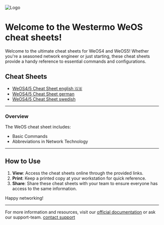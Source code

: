 
![Logo](https://github.com/user-attachments/assets/299b3085-cc8f-4760-bdf3-71019f2d9bae)

# Welcome to the Westermo WeOS cheat sheets!

Welcome to the ultimate cheat sheets for WeOS4 and WeOS5! Whether you're a seasoned network engineer or just starting, these cheat sheets provide a handy reference to essential commands and configurations.

## Cheat Sheets

- [WeOS4/5 Cheat Sheet english 🇬🇧](https://github.com/WesterMario/WeOS-Cheat-Sheets/blob/WeOS/WeOS_en.md)
- [WeOS4/5 Cheat Sheet german](https://github.com/WesterMario/WeOS-Cheat-Sheets/blob/WeOS/WeOS_de.md)
- [WeOS4/5 Cheat Sheet swedish](https://github.com/WesterMario/WeOS-Cheat-Sheets/blob/WeOS/WeOS_sw.md)

---

### Overview
The WeOS cheat sheet includes:
- Basic Commands
- Abbreviations in Network Technology

---

## How to Use

1. **View**: Access the cheat sheets online through the provided links.
2. **Print**: Keep a printed copy at your workstation for quick reference.
3. **Share**: Share these cheat sheets with your team to ensure everyone has access to the same information.

Happy networking!

---

For more information and resources, visit our [official documentation](https://www.westermo.com/uk/solutions/weos/user-guide) or ask our support-team. [contact support](mailto:support.at@westermo.com)
